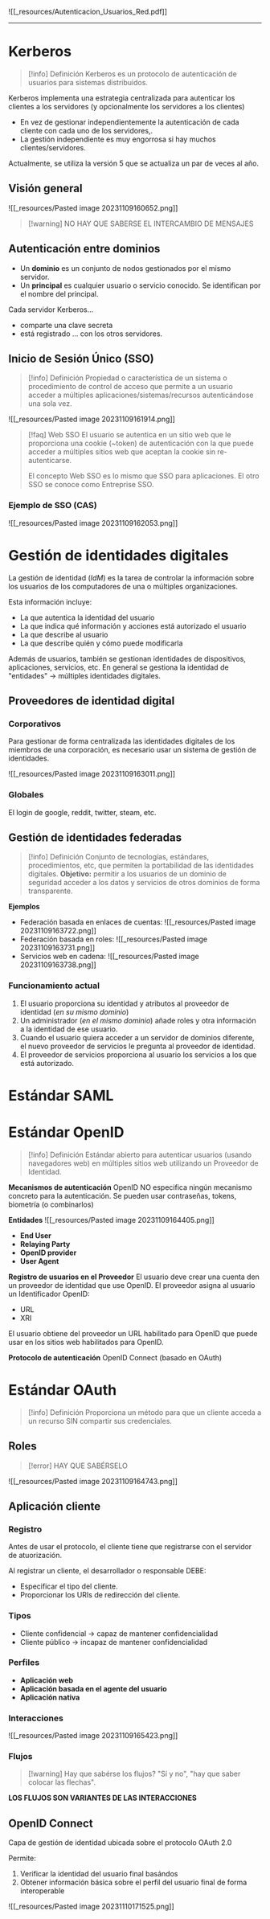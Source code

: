 ![[_resources/Autenticacion_Usuarios_Red.pdf]]

---

# Kerberos
> [!info] Definición
> Kerberos es un protocolo de autenticación de usuarios para sistemas distribuidos.


Kerberos implementa una estrategia centralizada para autenticar los clientes a los servidores (y opcionalmente los servidores a los clientes)
- En vez de gestionar independientemente la autenticación de cada cliente con cada uno de los servidores,.
- La gestión independiente es muy engorrosa si hay muchos clientes/servidores.

Actualmente, se utiliza la versión 5 que se actualiza un par de veces al año.

## Visión general
![[_resources/Pasted image 20231109160652.png]]

> [!warning] NO HAY QUE SABERSE EL INTERCAMBIO DE MENSAJES

## Autenticación entre dominios
- Un **dominio** es un conjunto de nodos gestionados por el mismo servidor.
- Un **principal** es cualquier usuario o servicio conocido. Se identifican por el nombre del principal.

Cada servidor Kerberos...
- comparte una clave secreta
- está registrado
... con los otros servidores.


## Inicio de Sesión Único (SSO)
> [!info] Definición
> Propiedad o característica de un sistema o procedimiento de control de acceso que permite a un usuario acceder a múltiples aplicaciones/sistemas/recursos autenticándose una sola vez.

![[_resources/Pasted image 20231109161914.png]]

> [!faq] Web SSO
> El usuario se autentica en un sitio web que le proporciona una cookie (~token) de autenticación con la que puede acceder a múltiples sitios web que aceptan la cookie sin re-autenticarse.
> 
> El concepto Web SSO es lo mismo que SSO para aplicaciones. El otro SSO se conoce como Entreprise SSO.


### Ejemplo de SSO (CAS)
![[_resources/Pasted image 20231109162053.png]]

# Gestión de identidades digitales
La gestión de identidad (*IdM*) es la tarea de controlar la información sobre los usuarios de los computadores de una o múltiples organizaciones.

Esta información incluye:
- La que autentica la identidad del usuario
- La que indica qué información y acciones está autorizado el usuario
- La que describe al usuario
- La que describe quién y cómo puede modificarla

Además de usuarios, también se gestionan identidades de dispositivos, aplicaciones, servicios, etc. En general se gestiona la identidad de "entidades" → múltiples identidades digitales.
## Proveedores de identidad digital 

### Corporativos
Para gestionar de forma centralizada las identidades digitales de los miembros de una corporación, es necesario usar un sistema de gestión de identidades.

![[_resources/Pasted image 20231109163011.png]]

### Globales
El login de google, reddit, twitter, steam, etc.

## Gestión de identidades federadas
> [!info] Definición
> Conjunto de tecnologías, estándares, procedimientos, etc, que permiten la portabilidad de las identidades digitales.
> **Objetivo:** permitir a los usuarios de un dominio de seguridad acceder a los datos y servicios de otros dominios de forma transparente.
> 

**Ejemplos**
- Federación basada en enlaces de cuentas: ![[_resources/Pasted image 20231109163722.png]]
- Federación basada en roles: ![[_resources/Pasted image 20231109163731.png]]
- Servicios web en cadena: ![[_resources/Pasted image 20231109163738.png]]

### Funcionamiento actual
1. El usuario proporciona su identidad y atributos al proveedor de identidad (*en su mismo dominio*)
2. Un administrador (*en el mismo dominio*) añade roles y otra información a la identidad de ese usuario.
3. Cuando el usuario quiera acceder a un servidor de dominios diferente, el nuevo proveedor de servicios le pregunta al proveedor de identidad.
4. El proveedor de servicios proporciona al usuario los servicios a los que está autorizado.

# Estándar SAML

# Estándar OpenID
> [!info] Definición
> Estándar abierto para autenticar usuarios (usando navegadores web) en múltiples sitios web utilizando un Proveedor de Identidad.

**Mecanismos de autenticación**
OpenID NO especifica ningún mecanismo concreto para la autenticación.
Se pueden usar contraseñas, tokens, biometría (o combinarlos)

**Entidades**
![[_resources/Pasted image 20231109164405.png]]

- **End User**
- **Relaying Party**
- **OpenID provider**
- **User Agent**

**Registro de usuarios en el Proveedor**
El usuario deve crear una cuenta den un proveedor de identidad que use OpenID.
El proveedor asigna al usuario un Identificador OpenID:
- URL
- XRI

El usuario obtiene del proveedor un URL habilitado para OpenID que puede usar en los sitios web habilitados para OpenID.

**Protocolo de autenticación**
OpenID Connect (basado en OAuth)

# Estándar OAuth
> [!info] Definición
> Proporciona un método para que un cliente acceda a un recurso SIN compartir sus credenciales.

## Roles
> [!error] HAY QUE SABÉRSELO

![[_resources/Pasted image 20231109164743.png]]

## Aplicación cliente
### Registro
Antes de usar el protocolo, el cliente tiene que registrarse con el servidor de atuorización.

Al registrar un cliente, el desarrollador o responsable DEBE:
- Especificar el tipo del cliente.
- Proporcionar los URIs de redirección del cliente.

### Tipos
- Cliente confidencial → capaz de mantener confidencialidad
- Cliente público → incapaz de mantener confidencialidad

### Perfiles
- **Aplicación web**
- **Aplicación basada en el agente del usuario**
- **Aplicación nativa**

### Interacciones
![[_resources/Pasted image 20231109165423.png]]

### Flujos
> [!warning] Hay que sabérse los flujos?
> "Sí y no", "hay que saber colocar las flechas".

**LOS FLUJOS SON VARIANTES DE LAS INTERACCIONES**

## OpenID Connect
Capa de gestión de identidad ubicada sobre el protocolo OAuth 2.0

Permite:
1. Verificar la identidad del usuario final basándos
2. Obtener información básica sobre el perfil del usuario final de forma interoperable

![[_resources/Pasted image 20231110171525.png]]